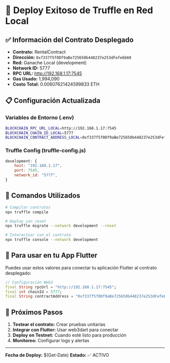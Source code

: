 # 🎉 Deploy Exitoso de Truffle en Red Local

## ✅ Información del Contrato Desplegado

- **Contrato:** RentalContract
- **Dirección:** `0xf337f5f0Df9aBe725650b448237e253dFefe6b60`
- **Red:** Ganache Local (development)
- **Network ID:** 5777
- **RPC URL:** http://192.168.1.17:7545
- **Gas Usado:** 1,994,090
- **Costo Total:** 0.00607621424599833 ETH

## 📋 Configuración Actualizada

### Variables de Entorno (.env)
```bash
BLOCKCHAIN_RPC_URL_LOCAL=http://192.168.1.17:7545
BLOCKCHAIN_CHAIN_ID_LOCAL=5777
BLOCKCHAIN_CONTRACT_ADDRESS_LOCAL=0xf337f5f0Df9aBe725650b448237e253dFefe6b60
```

### Truffle Config (truffle-config.js)
```javascript
development: {
    host: "192.168.1.17",
    port: 7545,
    network_id: "5777",
}
```

## 🚀 Comandos Utilizados

```bash
# Compilar contratos
npx truffle compile

# Deploy con reset
npx truffle migrate --network development --reset

# Interactuar con el contrato
npx truffle console --network development
```

## 📱 Para usar en tu App Flutter

Puedes usar estos valores para conectar tu aplicación Flutter al contrato desplegado:

```dart
// Configuración Web3
final String rpcUrl = "http://192.168.1.17:7545";
final int chainId = 5777;
final String contractAddress = "0xf337f5f0Df9aBe725650b448237e253dFefe6b60";
```

## 🔧 Próximos Pasos

1. **Testear el contrato:** Crear pruebas unitarias
2. **Integrar con Flutter:** Usar web3dart para conectar
3. **Deploy en Testnet:** Cuando esté listo para producción
4. **Monitoreo:** Configurar logs y alertas

---
**Fecha de Deploy:** $(Get-Date)
**Estado:** ✅ ACTIVO
